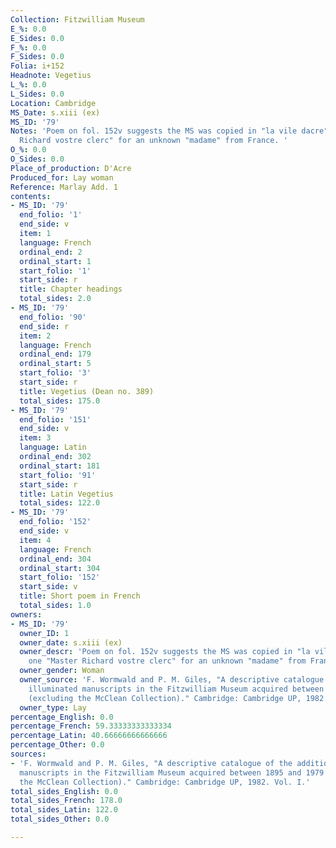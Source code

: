 ```yaml
---
Collection: Fitzwilliam Museum
E_%: 0.0
E_Sides: 0.0
F_%: 0.0
F_Sides: 0.0
Folia: i+152
Headnote: Vegetius
L_%: 0.0
L_Sides: 0.0
Location: Cambridge
MS_Date: s.xiii (ex)
MS_ID: '79'
Notes: 'Poem on fol. 152v suggests the MS was copied in "la vile dacre" by one "Master
  Richard vostre clerc" for an unknown "madame" from France. '
O_%: 0.0
O_Sides: 0.0
Place_of_production: D'Acre
Produced_for: Lay woman
Reference: Marlay Add. 1
contents:
- MS_ID: '79'
  end_folio: '1'
  end_side: v
  item: 1
  language: French
  ordinal_end: 2
  ordinal_start: 1
  start_folio: '1'
  start_side: r
  title: Chapter headings
  total_sides: 2.0
- MS_ID: '79'
  end_folio: '90'
  end_side: r
  item: 2
  language: French
  ordinal_end: 179
  ordinal_start: 5
  start_folio: '3'
  start_side: r
  title: Vegetius (Dean no. 389)
  total_sides: 175.0
- MS_ID: '79'
  end_folio: '151'
  end_side: v
  item: 3
  language: Latin
  ordinal_end: 302
  ordinal_start: 181
  start_folio: '91'
  start_side: r
  title: Latin Vegetius
  total_sides: 122.0
- MS_ID: '79'
  end_folio: '152'
  end_side: v
  item: 4
  language: French
  ordinal_end: 304
  ordinal_start: 304
  start_folio: '152'
  start_side: v
  title: Short poem in French
  total_sides: 1.0
owners:
- MS_ID: '79'
  owner_ID: 1
  owner_date: s.xiii (ex)
  owner_descr: 'Poem on fol. 152v suggests the MS was copied in "la vile dacre" by
    one "Master Richard vostre clerc" for an unknown "madame" from France. '
  owner_gender: Woman
  owner_source: 'F. Wormwald and P. M. Giles, "A descriptive catalogue of the additional
    illuminated manuscripts in the Fitzwilliam Museum acquired between 1895 and 1979
    (excluding the McClean Collection)." Cambridge: Cambridge UP, 1982. Vol. I.'
  owner_type: Lay
percentage_English: 0.0
percentage_French: 59.33333333333334
percentage_Latin: 40.66666666666666
percentage_Other: 0.0
sources:
- 'F. Wormwald and P. M. Giles, "A descriptive catalogue of the additional illuminated
  manuscripts in the Fitzwilliam Museum acquired between 1895 and 1979 (excluding
  the McClean Collection)." Cambridge: Cambridge UP, 1982. Vol. I.'
total_sides_English: 0.0
total_sides_French: 178.0
total_sides_Latin: 122.0
total_sides_Other: 0.0

---
```

